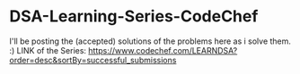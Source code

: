 # DSA-Learning-Series-CodeChef
I'll be posting the (accepted) solutions of the problems here as i solve them. :)
LINK of the Series: https://www.codechef.com/LEARNDSA?order=desc&sortBy=successful_submissions

